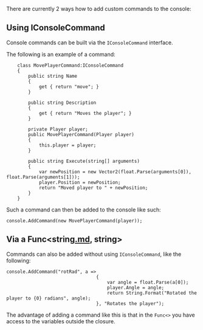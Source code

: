 There are currently 2 ways how to add custom commands to the console:

## Using IConsoleCommand ##
Console commands can be built via the `IConsoleCommand` interface.

The following is an example of a command:

```
    class MovePlayerCommand:IConsoleCommand
    {
        public string Name
        {
            get { return "move"; }
        }

        public string Description
        {
            get { return "Moves the player"; }
        }

        private Player player;
        public MovePlayerCommand(Player player)
        {
            this.player = player;
        }

        public string Execute(string[] arguments)
        {
            var newPosition = new Vector2(float.Parse(arguments[0]), float.Parse(arguments[1]));
            player.Position = newPosition;
            return "Moved player to " + newPosition;
        }
    }
```

Such a command can then be added to the console like such:

```
console.AddCommand(new MovePlayerCommand(player));
```

## Via a Func<string[.md](.md), string> ##

Commands can also be added without using `IConsoleCommand`, like the following:

```
console.AddCommand("rotRad", a =>
                                 {
                                     var angle = float.Parse(a[0]);
                                     player.Angle = angle;
                                     return String.Format("Rotated the player to {0} radians", angle);
                                 }, "Rotates the player");
```

The advantage of adding a command like this is that in the `Func<>` you have access to the variables outside the closure.